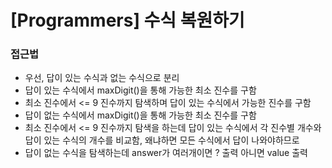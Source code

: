 # [Programmers] 수식 복원하기

### 접근법

-   우선, 답이 있는 수식과 없는 수식으로 분리
-   답이 있는 수식에서 maxDigit()을 통해 가능한 최소 진수를 구함
-   최소 진수에서 <= 9 진수까지 탐색하며 답이 있는 수식에서 가능한 진수를 구함
-   답이 없는 수식에서 maxDigit()을 통해 가능한 최소 진수를 구함
-   최소 진수에서 <= 9 진수까지 탐색을 하는데 답이 있는 수식에서 각 진수별 개수와 답이 있는 수식의 개수를 비교함, 왜냐하면 모든 수식에서 답이 나와야하므로
-   답이 없는 수식을 탐색하는데 answer가 여러개이면 ? 출력 아니면 value 출력
